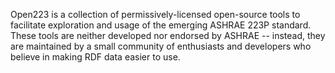 Open223 is a collection of permissively-licensed open-source tools to facilitate exploration and usage of the emerging ASHRAE 223P standard. These tools are neither developed nor endorsed by ASHRAE -- instead, they are maintained by a small community of enthusiasts and developers who believe in making RDF data easier to use.
